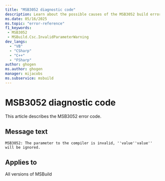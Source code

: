 ```yaml
---
title: "MSB3052 diagnostic code"
description: Learn about the possible causes of the MSB3052 build error, and get troubleshooting tips.
ms.date: 05/16/2025
ms.topic: "error-reference"
f1_keywords:
 - MSB3052
 - MSBuild.Csc.InvalidParameterWarning
dev_langs:
  - "VB"
  - "CSharp"
  - "C++"
  - "FSharp"
author: ghogen
ms.author: ghogen
manager: mijacobs
ms.subservice: msbuild
---
```


# MSB3052 diagnostic code

<!-- :::ErrorDefinitionDescription::: -->
<!-- :::editable-content name="introDescription"::: -->
This article describes the MSB3052 error code.
<!-- :::editable-content-end::: -->

## Message text

<!-- :::editable-content name="messageText"::: -->
`MSB3052: The parameter to the compiler is invalid, ''value''value'' will be ignored.`
<!-- :::editable-content-end::: -->
<!-- MSB3052: The parameter to the compiler is invalid, '{0}{1}' will be ignored. -->

<!-- :::editable-content name="postOutputDescription"::: -->
<!--
{StrBegin="MSB3052: "}
-->
<!-- :::editable-content-end::: -->
<!-- :::ErrorDefinitionDescription-end::: -->

## Applies to

All versions of MSBuild
